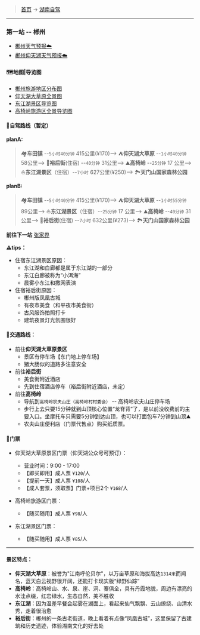 >  [首页](../../README.md) -> [湖南自驾](../.md)

---

### 第一站 -- 郴州

* [郴州天气预报☁️](https://waptianqi.2345.com/chenzhou-57972.htm)
* [郴州仰天湖天气预报☁️](https://waptianqi.2345.com/hunanlvyou/jingdianyth/)

#### 🗺地图|导览图
* [郴州旅游地区分布图](../../topwrite/assets/地图|景区图/湖南/郴州旅游地区分布图.jpeg)
* [仰天湖大草原全景图](../../topwrite/assets/地图|景区图/湖南/仰天湖大草原全景图.jpeg)
* [东江湖景区导览图](../../topwrite/assets/地图|景区图/湖南/东江湖景区导览图.jpeg)
* [高椅岭旅游区全景导览图](../../topwrite/assets/地图|景区图/湖南/高椅岭旅游区全景导览图.jpeg)

#### 🚙自驾路线（暂定）
**planA:**
> 🏘**️车田镇** --`5小时40分钟` 415公里(¥170)--> ⛺**仰天湖大草原** --`1小时40分钟` 58公里-->  🍲**裕后街**(住宿) --`40分钟` 31公里-->️️ ⛰️**高椅岭** --`25分钟` 17 公里--> ⛵️**东江湖景区**（住宿）--`7小时` 627公里(¥250)--> 🏞️**天门山国家森林公园**

**planB:**
> 🏘**️车田镇** --`5小时40分钟` 415公里(¥170)--> ⛺**仰天湖大草原** --`1小时55分钟` 89公里-->  ⛵️**东江湖景区**（住宿）--`25分钟` 17 公里--> ⛰️**高椅岭** --`40分钟` 31公里--> 🍲**裕后街**(住宿) --`7小时` 632公里(¥273)--> 🏞️**天门山国家森林公园**

**前往下一站** [张家界](./张家界之旅.md)

**⚠️tips：**
+ 住宿东江湖景区原因：
    - 东江湖和白廊都是属于东江湖的一部分
    - 东江白廊被称为“小洱海”
    - 晨雾小东江和撒网表演
+ 住宿裕后街原因：
    - 郴州版凤凰古城
    - 有夜市美食（和平夜市美食街）
    - 古风服饰拍照打卡
    - 建筑夜景灯光氛围很好

#### 🚗交通路线：
+ 前往**仰天湖大草原景区**
    - 景区有停车场【东门地上停车场】
    - 猪大肠似的道路多注意安全
+ 前往**裕后街**
    - 美食街附近酒店
    - 先到住宿酒店停车（裕后街附近酒店，未定）
+ 前往**高椅岭**
    - 导航到`高椅岭农夫山庄（高椅岭村村委会）` -- 高椅岭农夫山庄停车场
    - 步行上去只要15分钟就到山顶核心位置“龙脊背”了，是以前没收费前的主要入口。坐摩托车只需要5分钟到达山顶，也可以打面包车7分钟到山顶⛰️
    - 农夫山庄便利店（门票代售点）购买纸质票。

#### 🎫门票
* 仰天湖大草原景区门票（仰天湖公众号可预订）：
    + 营业时间：9:00 - 17:00
    + 【即买即用】成人票 `¥120`/人 
    + 【提前一天】成人票 `¥108`/人 
    + 【成人套票，须取票】门票+项目2个 `¥168`/人 

* 高椅岭旅游区门票：
    + 【随买随用】成人票 `¥98`/人

* 东江湖景区门票：
    + 【随买随用】成人票 `¥85`/人

--- 

#### 景区特点：
* **仰天湖大草原**：被誉为"江南呼伦贝尔"，以万亩草原和海拔高达`1314米`而闻名，蓝天白云视野很开阔，还能打卡现实版“绿野仙踪”
* **高椅岭**：高椅岭山、水、泉、崖、洞、寨俱全，具有丹霞地貌，周边有漂亮的水洼点缀，红岩绿水，生态自然，美不胜收
* **东江湖**：因为温差早餐会起雾在湖面上，看起来仙气飘飘、云山缭绕、山清水秀，走着很治愈
* **裕后街**：郴州的一条古老街道，晚上看着有点像“凤凰古城”，这里保留了古建筑和历史遗迹，体验湘南文化的好去处